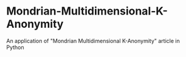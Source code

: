 # Mondrian-Multidimensional-K-Anonymity
An application of "Mondrian Multidimensional K-Anonymity" article in Python
